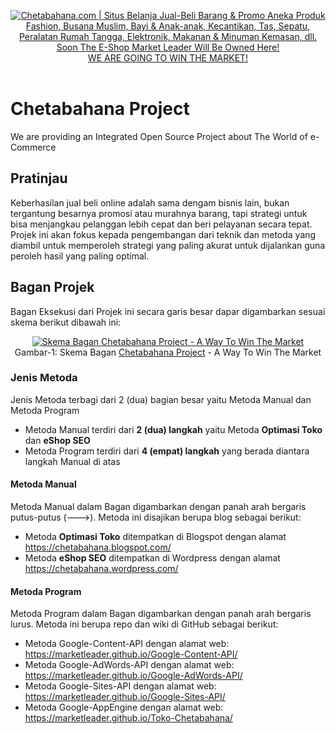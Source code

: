 <p align="center"> 
<a href="https://chetabahana.com/">
<img src="https://chetabahana.files.wordpress.com/2018/04/logoweb.png" alt="Chetabahana.com | Situs Belanja Jual-Beli Barang & Promo Aneka Produk Fashion, Busana Muslim, Bayi & Anak-anak, Kecantikan, Tas, Sepatu, Peralatan Rumah Tangga, Elektronik, Makanan & Minuman Kemasan, dll. Soon The E-Shop Market Leader Will Be Owned Here!"></a><br />
<a href="https://github.com/MarketLeader">  
WE ARE GOING TO WIN THE MARKET!
</a><br /><br />
</p>

# Chetabahana Project
We are providing an Integrated Open Source Project about The World of e-Commerce

## Pratinjau
Keberhasilan jual beli online adalah sama dengam bisnis lain, bukan tergantung besarnya promosi atau murahnya barang, tapi strategi untuk bisa menjangkau pelanggan lebih cepat dan beri pelayanan secara tepat. Projek ini akan fokus kepada pengembangan dari teknik dan metoda yang diambil untuk memperoleh strategi yang paling akurat untuk dijalankan guna peroleh hasil yang paling optimal.

## Bagan Projek
Bagan Eksekusi dari Projek ini secara garis besar dapar digambarkan sesuai skema berikut dibawah ini:
<p align="center">  
<a href="https://chetabahana.github.io/#chetabahana-skema"><img src="https://chetabahana.files.wordpress.com/2018/05/diagram.png" alt="Skema Bagan Chetabahana Project - A Way To Win The Market"></a><br>Gambar-1: Skema Bagan <a href="https://github.com/MarketLeader">Chetabahana Project</a> - A Way To Win The Market
</p>

### Jenis Metoda  
Jenis Metoda terbagi dari 2 (dua) bagian besar yaitu Metoda Manual dan Metoda Program  
- Metoda Manual terdiri dari **2 (dua) langkah** yaitu Metoda **Optimasi Toko** dan **eShop SEO**
- Metoda Program terdiri dari **4 (empat) langkah** yang berada diantara langkah Manual di atas

#### Metoda Manual
Metoda Manual dalam Bagan digambarkan dengan panah arah bergaris putus-putus (--->). 
Metoda ini disajikan berupa blog sebagai berikut:
- Metoda **Optimasi Toko** ditempatkan di Blogspot dengan alamat https://chetabahana.blogspot.com/
- Metoda **eShop SEO** ditempatkan di Wordpress dengan alamat https://chetabahana.wordpress.com/

#### Metoda Program
Metoda Program dalam Bagan digambarkan dengan panah arah bergaris lurus.
Metoda ini berupa repo dan wiki di GitHub sebagai berikut:
- Metoda Google-Content-API dengan alamat web: https://marketleader.github.io/Google-Content-API/
- Metoda Google-AdWords-API dengan alamat web: https://marketleader.github.io/Google-AdWords-API/
- Metoda Google-Sites-API dengan alamat web: https://marketleader.github.io/Google-Sites-API/
- Metoda Google-AppEngine dengan alamat web: https://marketleader.github.io/Toko-Chetabahana/

